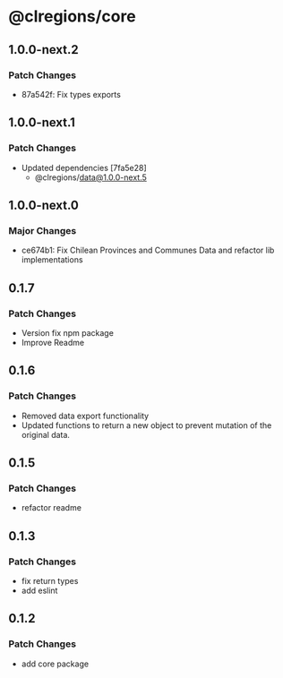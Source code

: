 # @clregions/core

## 1.0.0-next.2

### Patch Changes

- 87a542f: Fix types exports

## 1.0.0-next.1

### Patch Changes

- Updated dependencies [7fa5e28]
  - @clregions/data@1.0.0-next.5

## 1.0.0-next.0

### Major Changes

- ce674b1: Fix Chilean Provinces and Communes Data and refactor lib implementations

## 0.1.7

### Patch Changes

- Version fix npm package
- Improve Readme

## 0.1.6

### Patch Changes

- Removed data export functionality
- Updated functions to return a new object to prevent mutation of the original data.

## 0.1.5

### Patch Changes

- refactor readme

## 0.1.3

### Patch Changes

- fix return types
- add eslint

## 0.1.2

### Patch Changes

- add core package
